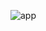 ![app](https://user-images.githubusercontent.com/114387887/206034416-5eb93445-ebdd-40ff-b707-6b57894b0a73.gif)
